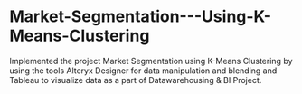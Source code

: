 # Market-Segmentation---Using-K-Means-Clustering
Implemented the project Market Segmentation using K-Means Clustering by using the tools Alteryx Designer for data manipulation and blending and Tableau to visualize data as a part of Datawarehousing &amp; BI Project.    
